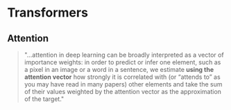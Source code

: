 # Transformers

## Attention

> "...attention in deep learning can be broadly interpreted as a vector of importance weights: in order to predict or infer one element, such as a pixel in an image or a word in a sentence, we estimate **using the attention vector** how strongly it is correlated with (or “attends to” as you may have read in many papers) other elements and take the sum of their values weighted by the attention vector as the approximation of the target."
